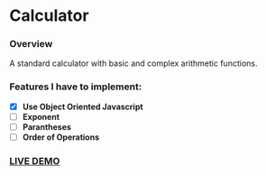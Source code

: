 # Calculator

### Overview

A standard calculator with basic and complex arithmetic functions. 

### Features I have to implement: 
- [x] **Use Object Oriented Javascript** 
- [ ] **Exponent**
- [ ] **Parantheses**
- [ ] **Order of Operations**

### [LIVE DEMO](http://kimshuk.github.io/app_calculator)

